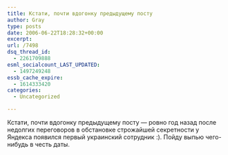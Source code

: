```yaml
---
title: Кстати, почти вдогонку предыдущему посту
author: Gray
type: posts
date: 2006-06-22T18:28:32+00:00
excerpt:
url: /7498
dsq_thread_id:
  - 2261709888
esml_socialcount_LAST_UPDATED:
  - 1497249248
essb_cache_expire:
  - 1614333420
categories:
  - Uncategorized

---
```








Кстати, почти вдогонку предыдущему посту &#8212; ровно год назад после недолгих переговоров в обстановке строжайшей секретности у Яндекса появился первый украинский сотрудник :). Пойду выпью чего-нибудь в честь даты.